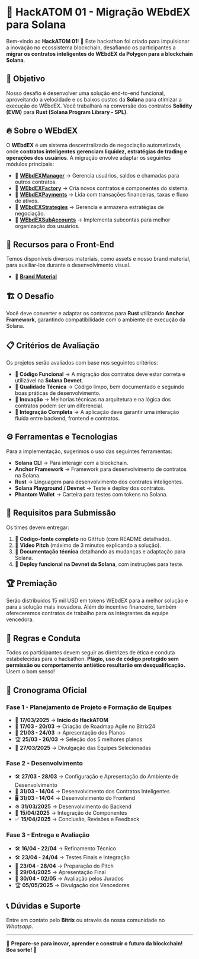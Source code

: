 # 🚀 HackATOM 01 - Migração WEbdEX para Solana

Bem-vindo ao **HackATOM 01**! 🎉 Este hackathon foi criado para impulsionar a inovação no ecossistema blockchain, desafiando os participantes a **migrar os contratos inteligentes do WEbdEX da Polygon para a blockchain Solana**. 

## 📌 **Objetivo**
Nosso desafio é desenvolver uma solução end-to-end funcional, aproveitando a velocidade e os baixos custos da **Solana** para otimizar a execução do WEbdEX. Você trabalhará na conversão dos contratos **Solidity (EVM)** para **Rust (Solana Program Library - SPL)**.

## 🔥 **Sobre o WEbdEX**
O **WEbdEX** é um sistema descentralizado de negociação automatizada, onde **contratos inteligentes gerenciam liquidez, estratégias de trading e operações dos usuários**. A migração envolve adaptar os seguintes módulos principais:

- 📌 **[WEbdEXManager](https://polygonscan.com/address/0x9b4314878f58c3ca53ec0087acc8c9a30df773e0)** → Gerencia usuários, saldos e chamadas para outros contratos.
- 📌 **[WEbdEXFactory](https://polygonscan.com/address/0x85b2e6d7b514d565b298b984a1bdf7f9143dab0c)** → Cria novos contratos e componentes do sistema.
- 📌 **[WEbdEXPayments](https://polygonscan.com/address/0xa0e97ee633854d1f09abe52281b1d2ef146b9889)** → Lida com transações financeiras, taxas e fluxo de ativos.
- 📌 **[WEbdEXStrategies](https://polygonscan.com/address/0xe330c3279becc8ce7511a7c261965b5c601961ad)** → Gerencia e armazena estratégias de negociação.
- 📌 **[WEbdEXSubAccounts](https://polygonscan.com/address/0x7c5241688ecd253ca3d13172620be22902a4414c)** → Implementa subcontas para melhor organização dos usuários.

## 🎨 **Recursos para o Front-End**
Temos disponíveis diversos materiais, como assets e nosso brand material, para auxiliar-los durante o desenvolvimento visual.
- 📌 **[Brand Material](https://webdex.fyi/brand-materials/)**
## 🏗 **O Desafio**
Você deve converter e adaptar os contratos para **Rust** utilizando **Anchor Framework**, garantindo compatibilidade com o ambiente de execução da Solana.

## 📋 **Critérios de Avaliação**
Os projetos serão avaliados com base nos seguintes critérios:
- **📌 Código Funcional** → A migração dos contratos deve estar correta e utilizável na **Solana Devnet**.
- **📌 Qualidade Técnica** → Código limpo, bem documentado e seguindo boas práticas de desenvolvimento.
- **📌 Inovação** → Melhorias técnicas na arquitetura e na lógica dos contratos podem ser um diferencial.
- **📌 Integração Completa** → A aplicação deve garantir uma interação fluída entre backend, frontend e contratos.

## ⚙️ **Ferramentas e Tecnologias**
Para a implementação, sugerimos o uso das seguintes ferramentas:
- **Solana CLI** → Para interagir com a blockchain.
- **Anchor Framework** → Framework para desenvolvimento de contratos na Solana.
- **Rust** → Linguagem para desenvolvimento dos contratos inteligentes.
- **Solana Playground / Devnet** → Teste e deploy dos contratos.
- **Phantom Wallet** → Carteira para testes com tokens na Solana.

## 📜 **Requisitos para Submissão**
Os times devem entregar:
1. 📁 **Código-fonte completo** no GitHub (com README detalhado).
2. 🎥 **Vídeo Pitch** (máximo de 3 minutos explicando a solução).
3. 📑 **Documentação técnica** detalhando as mudanças e adaptação para Solana.
4. 🚀 **Deploy funcional na Devnet da Solana**, com instruções para teste.

## 🏆 **Premiação**
Serão distribuídos 15 mil USD em tokens WEbdEX para a melhor solução e para a solução mais inovadora. Além do incentivo financeiro, também ofereceremos contratos de trabalho para os integrantes da equipe vencedora.

## 🤝 **Regras e Conduta**
Todos os participantes devem seguir as diretrizes de ética e conduta estabelecidas para o hackathon. **Plágio, uso de código protegido sem permissão ou comportamento antiético resultarão em desqualificação.** Usem o bom senso!

## 📆 **Cronograma Oficial**

### **Fase 1 - Planejamento de Projeto e Formação de Equipes**
- 🏁 **17/03/2025** → **Início do HackATOM**
- 📅 **17/03 - 20/03** → Criação de Roadmap Agile no Bitrix24
- 📝 **21/03 - 24/03** → Apresentação dos Planos
- 🏆 **25/03 - 26/03** → Seleção dos 5 melhores planos
- 📢 **27/03/2025** → Divulgação das Equipes Selecionadas

### **Fase 2 - Desenvolvimento**
- 🛠 **27/03 - 28/03** → Configuração e Apresentação do Ambiente de Desenvolvimento
- 🔧 **31/03 - 14/04** → Desenvolvimento dos Contratos Inteligentes
- 🖥 **31/03 - 14/04** → Desenvolvimento do Frontend
- ⚙️ **31/03/2025** → Desenvolvimento do Backend
- 🔄 **15/04/2025** → Integração de Componentes
- ✅ **15/04/2025** → Conclusão, Revisões e Feedback

### **Fase 3 - Entrega e Avaliação**
- 🛠 **16/04 - 22/04** → Refinamento Técnico
- 🛠 **23/04 - 24/04** → Testes Finais e Integração
- 🎤 **23/04 - 28/04** → Preparação do Pitch
- 🎥 **29/04/2025** → Apresentação Final
- 🏅 **30/04 - 02/05** → Avaliação pelos Jurados
- 🏆 **05/05/2025** → Divulgação dos Vencedores

## 📞 **Dúvidas e Suporte**
Entre em contato pelo **Bitrix** ou através de nossa comunidade no *Whatsapp*.

---
🎯 **Prepare-se para inovar, aprender e construir o futuro da blockchain! Boa sorte! 🚀**
